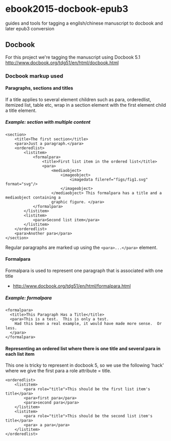 # ebook2015-docbook-epub3
guides and tools for tagging a engilsh/chinese manuscript to docbook and later epub3 conversion

## Docbook
For this project we're tagging the manuscript using Docbook 5.1 http://www.docbook.org/tdg51/en/html/docbook.html

### Docbook markup used

#### Paragraphs, sections and titles
If a title applies to several element children such as para, orderedlist, itemized list, table etc,
wrap in a section element with the first element child a title element.

##### Example: section with multiple content
```
<section>
    <title>The first section</title>
    <para>Just a paragraph.</para>
    <orderedlist>
        <listitem>
            <formalpara>
                <title>First list item in the ordered list</title>
                <para>
                    <mediaobject>
                        <imageobject>
                            <imagedata fileref="figs/fig1.svg" format="svg"/>
                        </imageobject>
                    </mediaobject> This formalpara has a title and a mediaobject containing a
                    graphic figure. </para>
            </formalpara>
        </listitem>
        <listitem>
            <para>Second list item</para>
        </listitem>
    </orderedlist>
    <para>Another para</para>
</section>
```

Regular paragraphs are marked up using the ```<para>...</para>``` element.

#### Formalpara
Formalpara is used to represent one paragraph that is associated with one title
- http://www.docbook.org/tdg51/en/html/formalpara.html

##### Example: formalpara
```
<formalpara>
  <title>This Paragraph Has a Title</title>
  <para>This is a test.  This is only a test.  
    Had this been a real example, it would have made more sense.  Or less.
  </para>
</formalpara>
```

#### Representing an ordered list where there is one title and several para in each list item
This one is tricky to represent in docbook 5, so we use the following 'hack' where we give the first para a role attribute = title.
```
<orderedlist>
    <listitem>
        <para role="title">This should be the first list item's title</para>
        <para>first para</para>
        <para>second para</para>
    </listitem>
    <listitem>
        <para role="title">This should be the second list item's title</para>
        <para> a para</para>
    </listitem>
</orderedlist>
```

